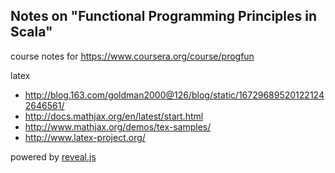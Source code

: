 
##  Notes on "Functional Programming Principles in Scala"


course notes for https://www.coursera.org/course/progfun

latex

* http://blog.163.com/goldman2000@126/blog/static/167296895201221242646561/
* http://docs.mathjax.org/en/latest/start.html
* http://www.mathjax.org/demos/tex-samples/
* http://www.latex-project.org/

powered by [reveal.js](https://github.com/hakimel/reveal.js)


